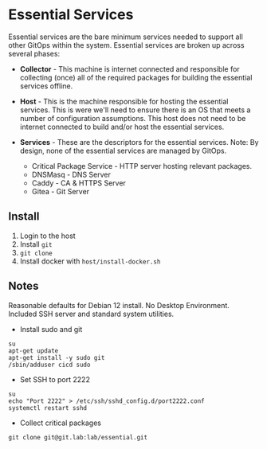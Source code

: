 # Essential Services

Essential services are the bare minimum services needed to support all other GitOps within the system. Essential services are broken up across several phases:

- **Collector** - This machine is internet connected and responsible for collecting (once) all of the required packages for building the essential services offline.

- **Host** - This is the machine responsible for hosting the essential services. This is were we'll need to ensure there is an OS that meets a number of configuration assumptions. This host does not need to be internet connected to build and/or host the essential services.

- **Services** - These are the descriptors for the essential services. Note: By design, none of the essential services are managed by GitOps.

  - Critical Package Service - HTTP server hosting relevant packages.
  - DNSMasq - DNS Server
  - Caddy - CA & HTTPS Server
  - Gitea - Git Server

## Install

1. Login to the host
2. Install `git`
3. `git clone `
4. Install docker with `host/install-docker.sh`




## Notes

Reasonable defaults for Debian 12 install. No Desktop Environment. Included SSH server and standard system utilities.

- Install sudo and git

```
su
apt-get update
apt-get install -y sudo git
/sbin/adduser cicd sudo
```

- Set SSH to port 2222

```
su
echo "Port 2222" > /etc/ssh/sshd_config.d/port2222.conf
systemctl restart sshd
```

- Collect critical packages

```
git clone git@git.lab:lab/essential.git
